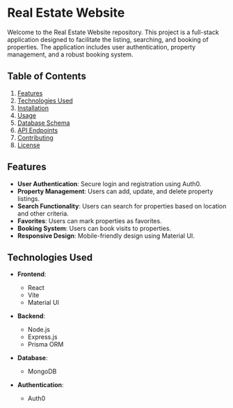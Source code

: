 # Real Estate Website

Welcome to the Real Estate Website repository. This project is a full-stack application designed to facilitate the listing, searching, and booking of properties. The application includes user authentication, property management, and a robust booking system.

## Table of Contents
1. [Features](#features)
2. [Technologies Used](#technologies-used)
3. [Installation](#installation)
4. [Usage](#usage)
5. [Database Schema](#database-schema)
6. [API Endpoints](#api-endpoints)
7. [Contributing](#contributing)
8. [License](#license)

## Features

- **User Authentication**: Secure login and registration using Auth0.
- **Property Management**: Users can add, update, and delete property listings.
- **Search Functionality**: Users can search for properties based on location and other criteria.
- **Favorites**: Users can mark properties as favorites.
- **Booking System**: Users can book visits to properties.
- **Responsive Design**: Mobile-friendly design using Material UI.

## Technologies Used

- **Frontend**:
  - React
  - Vite
  - Material UI

- **Backend**:
  - Node.js
  - Express.js
  - Prisma ORM

- **Database**:
  - MongoDB

- **Authentication**:
  - Auth0
